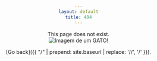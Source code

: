 ```yaml
---
layout: default
title: 404
---
```


<link rel="shortcut icon" href="avatar-big.png" type="image/x-icon">

<style>
  * {
    text-align: center;
  }
</style>This page does not exist.<br> <img src="https://media.baamboozle.com/uploads/images/253337/1619350420_134561_gif-url.gif" alt="Imagem de um GATO!"><br> 
[Go back]({{ "/" | prepend: site.baseurl | replace: '//', '/' }}).
